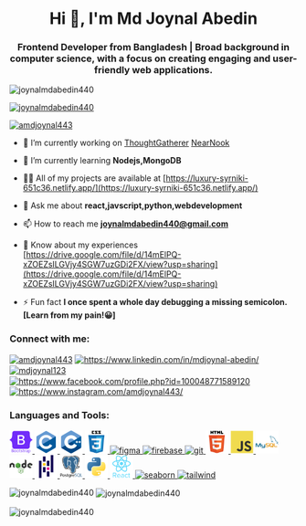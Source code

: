 <h1 align="center">Hi 👋, I'm Md Joynal Abedin</h1>
<h3 align="center">Frontend Developer from Bangladesh | Broad background in computer science, with a focus on creating engaging and user-friendly web applications.</h3>

<p align="left"> <img src="https://komarev.com/ghpvc/?username=joynalmdabedin440&label=Profile%20views&color=0e75b6&style=flat" alt="joynalmdabedin440" /> </p>

<p align="left"> <a href="https://github.com/joynalmdabedin440"><img src="https://github-profile-trophy.vercel.app/?username=joynalmdabedin440" alt="joynalmdabedin440" /></a> </p>

<p align="left"> <a href="https://twitter.com/amdjoynal443" target="blank"><img src="https://img.shields.io/twitter/follow/amdjoynal443?logo=twitter&style=for-the-badge" alt="amdjoynal443" /></a> </p>

- 🔭 I’m currently working on [ThoughtGatherer](https://github.com/joynalmdabedin440/ThoughtGatherer) [NearNook](https://github.com/joynalmdabedin440/NearNook)

- 🌱 I’m currently learning **Nodejs,MongoDB**

- 👨‍💻 All of my projects are available at [https://luxury-syrniki-651c36.netlify.app/](https://luxury-syrniki-651c36.netlify.app/)

- 💬 Ask me about **react,javscript,python,webdevelopment**

- 📫 How to reach me **joynalmdabedin440@gmail.com**

- 📄 Know about my experiences [https://drive.google.com/file/d/14mElPQ-xZOEZsILGVjy4SGW7uzGDi2FX/view?usp=sharing](https://drive.google.com/file/d/14mElPQ-xZOEZsILGVjy4SGW7uzGDi2FX/view?usp=sharing)

- ⚡ Fun fact **I once spent a whole day debugging a missing semicolon. [Learn from my pain!😀]**

<h3 align="left">Connect with me:</h3>
<p align="left">
<a href="https://twitter.com/amdjoynal443" target="blank"><img align="center" src="https://raw.githubusercontent.com/rahuldkjain/github-profile-readme-generator/master/src/images/icons/Social/twitter.svg" alt="amdjoynal443" height="30" width="40" /></a>
<a href="https://www.linkedin.com/in/mdjoynal-abedin/" target="blank"><img align="center" src="https://raw.githubusercontent.com/rahuldkjain/github-profile-readme-generator/master/src/images/icons/Social/linked-in-alt.svg" alt="https://www.linkedin.com/in/mdjoynal-abedin/" height="30" width="40" /></a>
<a href="https://kaggle.com/mdjoynal123" target="blank"><img align="center" src="https://raw.githubusercontent.com/rahuldkjain/github-profile-readme-generator/master/src/images/icons/Social/kaggle.svg" alt="mdjoynal123" height="30" width="40" /></a>
<a href="https://www.facebook.com/profile.php?id=100048771589120" target="blank"><img align="center" src="https://raw.githubusercontent.com/rahuldkjain/github-profile-readme-generator/master/src/images/icons/Social/facebook.svg" alt="https://www.facebook.com/profile.php?id=100048771589120" height="30" width="40" /></a>
<a href="https://www.instagram.com/amdjoynal443/" target="blank"><img align="center" src="https://raw.githubusercontent.com/rahuldkjain/github-profile-readme-generator/master/src/images/icons/Social/instagram.svg" alt="https://www.instagram.com/amdjoynal443/" height="30" width="40" /></a>
</p>

<h3 align="left">Languages and Tools:</h3>
<p align="left"> <a href="https://getbootstrap.com" target="_blank" rel="noreferrer"> <img src="https://raw.githubusercontent.com/devicons/devicon/master/icons/bootstrap/bootstrap-plain-wordmark.svg" alt="bootstrap" width="40" height="40"/> </a> <a href="https://www.cprogramming.com/" target="_blank" rel="noreferrer"> <img src="https://raw.githubusercontent.com/devicons/devicon/master/icons/c/c-original.svg" alt="c" width="40" height="40"/> </a> <a href="https://www.w3schools.com/cpp/" target="_blank" rel="noreferrer"> <img src="https://raw.githubusercontent.com/devicons/devicon/master/icons/cplusplus/cplusplus-original.svg" alt="cplusplus" width="40" height="40"/> </a> <a href="https://www.w3schools.com/css/" target="_blank" rel="noreferrer"> <img src="https://raw.githubusercontent.com/devicons/devicon/master/icons/css3/css3-original-wordmark.svg" alt="css3" width="40" height="40"/> </a> <a href="https://www.figma.com/" target="_blank" rel="noreferrer"> <img src="https://www.vectorlogo.zone/logos/figma/figma-icon.svg" alt="figma" width="40" height="40"/> </a> <a href="https://firebase.google.com/" target="_blank" rel="noreferrer"> <img src="https://www.vectorlogo.zone/logos/firebase/firebase-icon.svg" alt="firebase" width="40" height="40"/> </a> <a href="https://git-scm.com/" target="_blank" rel="noreferrer"> <img src="https://www.vectorlogo.zone/logos/git-scm/git-scm-icon.svg" alt="git" width="40" height="40"/> </a> <a href="https://www.w3.org/html/" target="_blank" rel="noreferrer"> <img src="https://raw.githubusercontent.com/devicons/devicon/master/icons/html5/html5-original-wordmark.svg" alt="html5" width="40" height="40"/> </a> <a href="https://developer.mozilla.org/en-US/docs/Web/JavaScript" target="_blank" rel="noreferrer"> <img src="https://raw.githubusercontent.com/devicons/devicon/master/icons/javascript/javascript-original.svg" alt="javascript" width="40" height="40"/> </a> <a href="https://www.mysql.com/" target="_blank" rel="noreferrer"> <img src="https://raw.githubusercontent.com/devicons/devicon/master/icons/mysql/mysql-original-wordmark.svg" alt="mysql" width="40" height="40"/> </a> <a href="https://nodejs.org" target="_blank" rel="noreferrer"> <img src="https://raw.githubusercontent.com/devicons/devicon/master/icons/nodejs/nodejs-original-wordmark.svg" alt="nodejs" width="40" height="40"/> </a> <a href="https://pandas.pydata.org/" target="_blank" rel="noreferrer"> <img src="https://raw.githubusercontent.com/devicons/devicon/2ae2a900d2f041da66e950e4d48052658d850630/icons/pandas/pandas-original.svg" alt="pandas" width="40" height="40"/> </a> <a href="https://www.postgresql.org" target="_blank" rel="noreferrer"> <img src="https://raw.githubusercontent.com/devicons/devicon/master/icons/postgresql/postgresql-original-wordmark.svg" alt="postgresql" width="40" height="40"/> </a> <a href="https://www.python.org" target="_blank" rel="noreferrer"> <img src="https://raw.githubusercontent.com/devicons/devicon/master/icons/python/python-original.svg" alt="python" width="40" height="40"/> </a> <a href="https://reactjs.org/" target="_blank" rel="noreferrer"> <img src="https://raw.githubusercontent.com/devicons/devicon/master/icons/react/react-original-wordmark.svg" alt="react" width="40" height="40"/> </a> <a href="https://seaborn.pydata.org/" target="_blank" rel="noreferrer"> <img src="https://seaborn.pydata.org/_images/logo-mark-lightbg.svg" alt="seaborn" width="40" height="40"/> </a> <a href="https://tailwindcss.com/" target="_blank" rel="noreferrer"> <img src="https://www.vectorlogo.zone/logos/tailwindcss/tailwindcss-icon.svg" alt="tailwind" width="40" height="40"/> </a> </p>

<p><img align="left" src="https://github-readme-stats.vercel.app/api/top-langs?username=joynalmdabedin440&show_icons=true&locale=en&layout=compact" alt="joynalmdabedin440" /></p>

<p>&nbsp;<img align="center" src="https://github-readme-stats.vercel.app/api?username=joynalmdabedin440&show_icons=true&locale=en" alt="joynalmdabedin440" /></p>

<p><img align="center" src="https://github-readme-streak-stats.herokuapp.com/?user=joynalmdabedin440&" alt="joynalmdabedin440" /></p>
